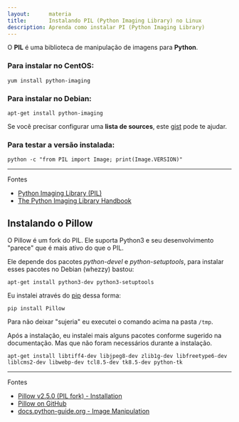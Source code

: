 ```yaml
---
layout:      materia
title:       Instalando PIL (Python Imaging Library) no Linux
description: Aprenda como instalar PI (Python Imaging Library)
---
```



O __PIL__ é uma biblioteca de manipulação de imagens para __Python__.


### Para instalar no __CentOS__:

    yum install python-imaging


### Para instalar no Debian:

    apt-get install python-imaging

Se você precisar configurar uma __lista de sources__, este [gist](https://gist.github.com/flaviomicheletti/73ca969a89ee2d78b1e6/edit "linl-externo") pode te ajudar.


### Para testar a versão instalada:

    python -c "from PIL import Image; print(Image.VERSION)"



<hr>
Fontes

- [Python Imaging Library (PIL)](http://www.pythonware.com/products/pil/"link-externo")
- [The Python Imaging Library Handbook](http://effbot.org/imagingbook/"link-externo")


Instalando o Pillow
---

O Pillow é um fork do PIL. Ele suporta Python3 e seu desenvolvimento "parece" que é mais ativo do que o PIL.

Ele depende dos pacotes *python-devel* e *python-setuptools*,  para instalar esses pacotes no Debian (whezzy) bastou:

    apt-get install python3-dev python3-setuptools


Eu instalei através do [pip](../instalando-pip/) dessa forma:

    pip install Pillow

Para não deixar "sujeria" eu executei o comando acima na pasta `/tmp`.

Após a instalação, eu instalei mais alguns pacotes conforme sugerido na documentação. Mas que não foram necessários 
durante a instalação.

    apt-get install libtiff4-dev libjpeg8-dev zlib1g-dev libfreetype6-dev liblcms2-dev libwebp-dev tcl8.5-dev tk8.5-dev python-tk


<hr>
Fontes

- [Pillow v2.5.0 (PIL fork) - Installation](http://pillow.readthedocs.org/en/latest/installation.html#simple-installation "link-externo")
- [Pillow on GitHub](https://github.com/python-pillow/Pillow "link-externo")
- [docs.python-guide.org - Image Manipulation](http://docs.python-guide.org/en/latest/scenarios/imaging/#python-imaging-library "link-externo")